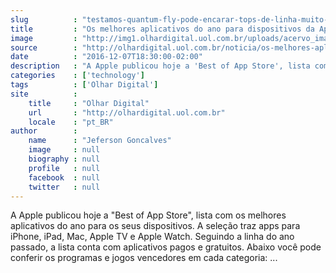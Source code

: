 ```yaml
---
slug          : "testamos-quantum-fly-pode-encarar-tops-de-linha-muito-mais-caros"
title         : "Os melhores aplicativos do ano para dispositivos da Apple"
image         : "http://img1.olhardigital.uol.com.br/uploads/acervo_imagens/2016/06/20160608155503_660_420.jpg"
source        : "http://olhardigital.uol.com.br/noticia/os-melhores-aplicativos-do-ano-para-ios/64482"
date          : "2016-12-07T18:30:00-02:00"
description   : "A Apple publicou hoje a 'Best of App Store', lista com os melhores aplicativos do ano para os seus dispositivos. A seleção traz apps para iPhone, iPad, Mac, Apple TV e Apple Watch. Seguindo a linha do ano passado, a lista conta com aplicativos pagos e gratuitos. Abaixo você pode conferir os programas e jogos vencedores em cada categoria: ..."
categories    : ['technology']
tags          : ['Olhar Digital']
site          :
    title     : "Olhar Digital"
    url       : "http://olhardigital.uol.com.br"
    locale    : "pt_BR"
author        :
    name      : "Jeferson Goncalves"
    image     : null
    biography : null
    profile   : null
    facebook  : null
    twitter   : null
---
```


A Apple publicou hoje a "Best of App Store", lista com os melhores aplicativos do ano para os seus dispositivos. A seleção traz apps para iPhone, iPad, Mac, Apple TV e Apple Watch. Seguindo a linha do ano passado, a lista conta com aplicativos pagos e gratuitos. Abaixo você pode conferir os programas e jogos vencedores em cada categoria: ...
